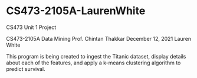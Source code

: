 # CS473-2105A-LaurenWhite
CS473 Unit 1 Project

CS473-2105A Data Mining
Prof. Chintan Thakkar
December 12, 2021
Lauren White

This program is being created to ingest the Titanic dataset,
display details about each of the features, and apply a k-means
clustering algorithm to predict survival.
